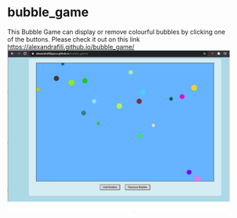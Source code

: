 # bubble_game
This Bubble Game can display or remove colourful bubbles by clicking one of the buttons.
Please check it out on this link https://alexandrafili.github.io/bubble_game/
![](img/bubble_game.PNG)
